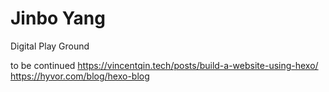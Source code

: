 # Jinbo Yang
Digital Play Ground

to be continued
https://vincentqin.tech/posts/build-a-website-using-hexo/
https://hyvor.com/blog/hexo-blog
